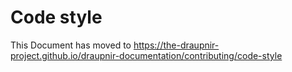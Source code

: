 <!--
SPDX-FileCopyrightText: 2024 Gnuxie <Gnuxie@protonmail.com>

SPDX-License-Identifier: CC0-1.0
-->

# Code style

This Document has moved to
https://the-draupnir-project.github.io/draupnir-documentation/contributing/code-style
